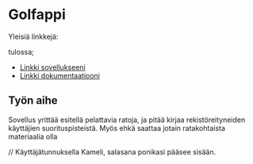 # Golfappi
Yleisiä linkkejä:

tulossa;
* [Linkki sovellukseeni](https://surakkaj.users.cs.helsinki.fi/tsoha/)
* [Linkki dokumentaatiooni](https://www.github.com/surakkaj/Tsoha-Bootstrap/blob/master/doc/dokumentaatio.pdf)

## Työn aihe
Sovellus yrittää esitellä pelattavia ratoja, ja pitää kirjaa rekistöreityneiden käyttäjien suorituspisteistä. Myös ehkä saattaa jotain ratakohtaista materiaalia olla

// Käyttäjätunnuksella Kameli, salasana ponikasi pääsee sisään.
